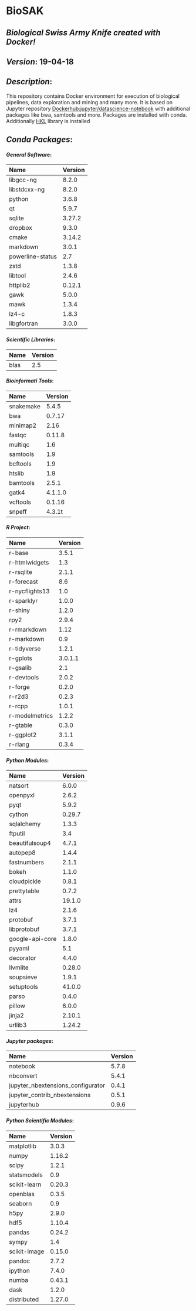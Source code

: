 # BioSAK
## _Biological Swiss Army Knife created with Docker!_

## _Version_: 19-04-18

## _Description_:

This repository contains Docker environment for execution of biological
    pipelines, data exploration and mining and many more. It is based on Jupyter
    repository [Dockerhub:jupyter/datascience-notebook](https://hub.docker.com/r/jupyter/datascience-notebook/)
    with additional packages like bwa, samtools and more. Packages are installed with conda.
    Additionally [HKL](https://github.com/grzadr/hkl) library is installed

## _Conda Packages_:
#### _General Software_:
|      Name      |     Version     |
|:---------------|:----------------|
|libgcc-ng|8.2.0|
|libstdcxx-ng|8.2.0|
|python|3.6.8|
|qt|5.9.7|
|sqlite|3.27.2|
|dropbox|9.3.0|
|cmake|3.14.2|
|markdown|3.0.1|
|powerline-status|2.7|
|zstd|1.3.8|
|libtool|2.4.6|
|httplib2|0.12.1|
|gawk|5.0.0|
|mawk|1.3.4|
|lz4-c|1.8.3|
|libgfortran|3.0.0|

#### _Scientific Libraries_:
|      Name      |     Version     |
|:---------------|:----------------|
|blas | 2.5|

#### _Bioinformati Tools_:
|      Name      |     Version     |
|:---------------|:----------------|
|snakemake|5.4.5|
|bwa|0.7.17|
|minimap2|2.16|
|fastqc|0.11.8|
|multiqc|1.6|
|samtools|1.9|
|bcftools|1.9|
|htslib|1.9|
|bamtools|2.5.1|
|gatk4|4.1.1.0|
|vcftools|0.1.16|
|snpeff|4.3.1t|

#### _R Project_:
|      Name      |     Version     |
|:---------------|:----------------|
|r-base|3.5.1|
|r-htmlwidgets|1.3|
|r-rsqlite|2.1.1|
|r-forecast|8.6|
|r-nycflights13|1.0|
|r-sparklyr|1.0.0|
|r-shiny|1.2.0|
|rpy2|2.9.4|
|r-rmarkdown|1.12|
|r-markdown|0.9|
|r-tidyverse|1.2.1|
|r-gplots|3.0.1.1|
|r-gsalib|2.1|
|r-devtools|2.0.2|
|r-forge|0.2.0|
|r-r2d3|0.2.3|
|r-rcpp|1.0.1|
|r-modelmetrics|1.2.2|
|r-gtable|0.3.0|
|r-ggplot2|3.1.1|
|r-rlang|0.3.4|

#### _Python Modules_:
|      Name      |     Version     |
|:---------------|:----------------|
|natsort|6.0.0|
|openpyxl|2.6.2|
|pyqt|5.9.2|
|cython|0.29.7|
|sqlalchemy|1.3.3|
|ftputil|3.4|
|beautifulsoup4|4.7.1|
|autopep8|1.4.4|
|fastnumbers|2.1.1|
|bokeh|1.1.0|
|cloudpickle|0.8.1|
|prettytable|0.7.2|
|attrs|19.1.0|
|lz4|2.1.6|
|protobuf|3.7.1|
|libprotobuf|3.7.1|
|google-api-core|1.8.0|
|pyyaml|5.1|
|decorator|4.4.0|
|llvmlite|0.28.0|
|soupsieve|1.9.1|
|setuptools|41.0.0|
|parso|0.4.0|
|pillow|6.0.0|
|jinja2|2.10.1|
|urllib3|1.24.2|

#### _Jupyter packages_:
|      Name      |     Version     |
|:---------------|:----------------|
|notebook|5.7.8|
|nbconvert|5.4.1|
|jupyter_nbextensions_configurator|0.4.1|
|jupyter_contrib_nbextensions|0.5.1|
|jupyterhub|0.9.6|

#### _Python Scientific Modules_:
|      Name      |     Version     |
|:---------------|:----------------|
|matplotlib|3.0.3|
|numpy|1.16.2|
|scipy|1.2.1|
|statsmodels|0.9|
|scikit-learn|0.20.3|
|openblas|0.3.5|
|seaborn|0.9|
|h5py|2.9.0|
|hdf5|1.10.4|
|pandas|0.24.2|
|sympy|1.4|
|scikit-image|0.15.0|
|pandoc|2.7.2|
|ipython|7.4.0|
|numba|0.43.1|
|dask|1.2.0|
|distributed|1.27.0|

